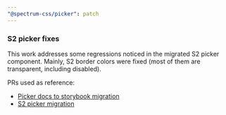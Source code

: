 ```yaml
---
"@spectrum-css/picker": patch
---
```


### S2 picker fixes

This work addresses some regressions noticed in the migrated S2 picker component. Mainly, S2 border colors were fixed (most of them are transparent, including disabled).

PRs used as reference:

- [Picker docs to storybook migration](https://github.com/adobe/spectrum-css/pull/3200)
- [S2 picker migration](https://github.com/adobe/spectrum-css/pull/2697)
